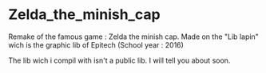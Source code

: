 # Zelda_the_minish_cap

Remake of the famous game : Zelda the minish cap.
Made on the "Lib lapin" wich is the graphic lib of Epitech (School year : 2016)

The lib wich i compil with isn't a public lib. I will tell you about soon.
